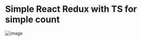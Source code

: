 # Simple React Redux with TS for simple count

![image](https://user-images.githubusercontent.com/26906814/151104409-1dcb166f-dab2-43a3-8fa0-f2eb50a79392.png)

